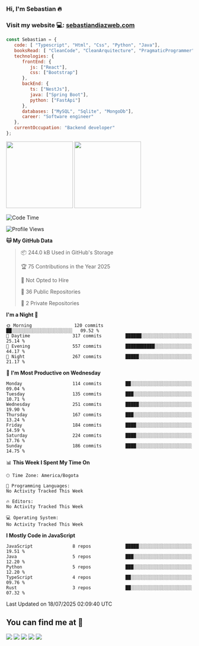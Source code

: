 ### Hi, I'm Sebastian :fire:

### Visit my website 💻: [sebastiandiazweb.com](sebastiandiazweb.com)

```js
const Sebastian = {
   code: [ "Typescript", "Html", "Css", "Python", "Java"],
   booksRead: [ "CleanCode", "CleanArquitecture", "PragmaticProgrammer"],
   technologies: {
      frontEnd: {
         js: ["React"],
         css: ["Bootstrap"]
      },
      backEnd: {
         ts: ["NestJs"],
         java: ["Spring Boot"],
         python: ["FastApi"]
      },
      databases: ["MySQL", "Sqlite", "MongoDb"],
      career: "Software engineer"
   },
   currentOccupation: "Backend developer"
};
```
<div>
<img height=180em src="https://github-readme-stats.vercel.app/api?username=XantX&theme=gruvbox&show_icons=true"/>
<img height=180em src="https://github-readme-stats.vercel.app/api/top-langs/?username=XantX&layout=compact&theme=gruvbox"/>
</div>

<!--START_SECTION:waka-->
![Code Time](http://img.shields.io/badge/Code%20Time-109%20hrs%2045%20mins-blue)

![Profile Views](http://img.shields.io/badge/Profile%20Views-0-blue)

**🐱 My GitHub Data** 

> 📦 244.0 kB Used in GitHub's Storage 
 > 
> 🏆 75 Contributions in the Year 2025
 > 
> 🚫 Not Opted to Hire
 > 
> 📜 36 Public Repositories 
 > 
> 🔑 2 Private Repositories 
 > 
**I'm a Night 🦉** 

```text
🌞 Morning                120 commits         ██░░░░░░░░░░░░░░░░░░░░░░░   09.52 % 
🌆 Daytime                317 commits         ██████░░░░░░░░░░░░░░░░░░░   25.14 % 
🌃 Evening                557 commits         ███████████░░░░░░░░░░░░░░   44.17 % 
🌙 Night                  267 commits         █████░░░░░░░░░░░░░░░░░░░░   21.17 % 
```
📅 **I'm Most Productive on Wednesday** 

```text
Monday                   114 commits         ██░░░░░░░░░░░░░░░░░░░░░░░   09.04 % 
Tuesday                  135 commits         ███░░░░░░░░░░░░░░░░░░░░░░   10.71 % 
Wednesday                251 commits         █████░░░░░░░░░░░░░░░░░░░░   19.90 % 
Thursday                 167 commits         ███░░░░░░░░░░░░░░░░░░░░░░   13.24 % 
Friday                   184 commits         ████░░░░░░░░░░░░░░░░░░░░░   14.59 % 
Saturday                 224 commits         ████░░░░░░░░░░░░░░░░░░░░░   17.76 % 
Sunday                   186 commits         ████░░░░░░░░░░░░░░░░░░░░░   14.75 % 
```


📊 **This Week I Spent My Time On** 

```text
🕑︎ Time Zone: America/Bogota

💬 Programming Languages: 
No Activity Tracked This Week

🔥 Editors: 
No Activity Tracked This Week

💻 Operating System: 
No Activity Tracked This Week
```

**I Mostly Code in JavaScript** 

```text
JavaScript               8 repos             █████░░░░░░░░░░░░░░░░░░░░   19.51 % 
Java                     5 repos             ███░░░░░░░░░░░░░░░░░░░░░░   12.20 % 
Python                   5 repos             ███░░░░░░░░░░░░░░░░░░░░░░   12.20 % 
TypeScript               4 repos             ██░░░░░░░░░░░░░░░░░░░░░░░   09.76 % 
Rust                     3 repos             ██░░░░░░░░░░░░░░░░░░░░░░░   07.32 % 
```




 Last Updated on 18/07/2025 02:09:40 UTC
<!--END_SECTION:waka-->

## You can find me at :eyes:

<div> 
  <a href="https://www.instagram.com/zxantx" target="_blank"><img src="https://img.shields.io/badge/-Instagram-%23E4405F?style=for-the-badge&logo=instagram&logoColor=white" target="_blank"></a>
 	<a href="https://www.twitch.tv/xantxx" target="_blank"><img src="https://img.shields.io/badge/Twitch-9146FF?style=for-the-badge&logo=twitch&logoColor=white" target="_blank"></a>
  <a href = "mailto:sebastian.diaz.trabajo@gmail.com"><img src="https://img.shields.io/badge/-Gmail-%23333?style=for-the-badge&logo=gmail&logoColor=white" target="_blank"></a>
  <a href="https://www.linkedin.com/in/sebastian-diaz-torres/" target="_blank"><img src="https://img.shields.io/badge/-LinkedIn-%230077B5?style=for-the-badge&logo=linkedin&logoColor=white" target="_blank"></a> 
    <a href="https://sebastiandiazweb.com/" target="_blank"><img src="https://img.shields.io/badge/-web-%23333?style=for-the-badge&logo=google-chrome&logoColor=yellow" target="_blank"></a> 
  
</div>

